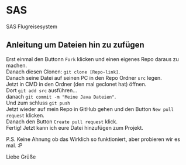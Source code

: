 # SAS
SAS Flugreisesystem  
  
## Anleitung um Dateien hin zu zufügen
Erst einmal den Buttonn `Fork` klicken und einen eigenes Repo daraus zu machen.  
Danach diesen Clonen: `git clone [Repo-link]`.  
Danach seine Datei auf seinen PC in den Repo Ordner `src` legen.  
Jetzt in CMD in den Ordner (den mal geclonet hat) öffnen.  
Dort `git add src` ausführen...  
danach `git commit -m "Meine Java Dateien"`.  
Und zum schluss `git push`  
Jetzt wieder auf mein Repo in GitHub gehen und den Button `New pull request` klicken.  
Danach den Button `Create pull request` klick.  
Fertig! Jetzt kann ich eure Datei hinzufügen zum Projekt.  
  
P.S. Keine Ahnung ob das Wirklich so funktioniert, aber probieren wir es mal. :P  
  
Liebe Grüße  
